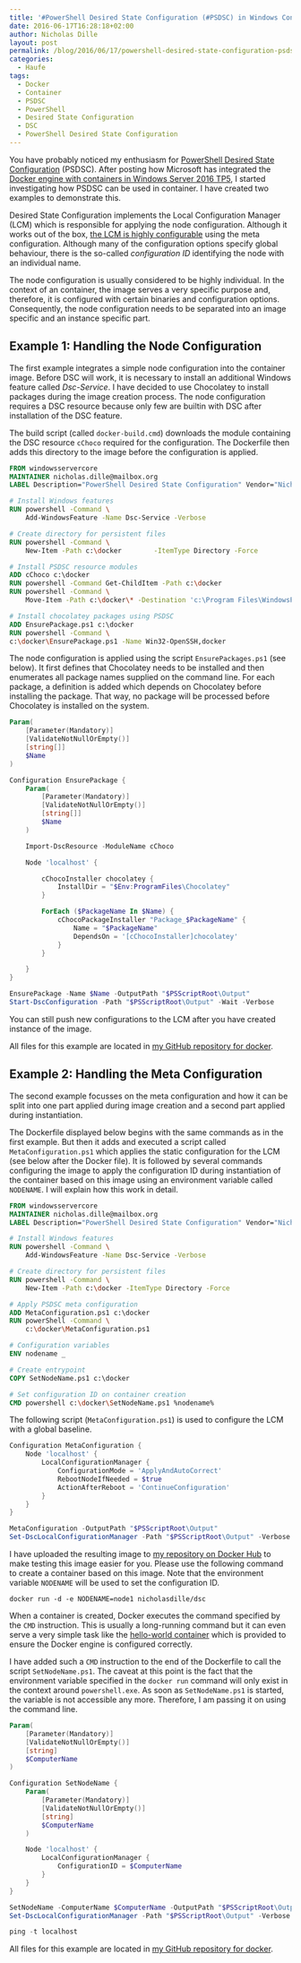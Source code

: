 ```yaml
---
title: '#PowerShell Desired State Configuration (#PSDSC) in Windows Containers using #Docker'
date: 2016-06-17T16:28:18+02:00
author: Nicholas Dille
layout: post
permalink: /blog/2016/06/17/powershell-desired-state-configuration-psdsc-in-windows-containers-using-docker/
categories:
  - Haufe
tags:
  - Docker
  - Container
  - PSDSC
  - PowerShell
  - Desired State Configuration
  - DSC
  - PowerShell Desired State Configuration
---
```

You have probably noticed my enthusiasm for [PowerShell Desired State Configuration](/blog/tags/#PSDSC) (PSDSC). After posting how Microsoft has integrated the [Docker engine with containers in Windows Server 2016 TP5](/blog/2016/06/08/build-ship-run-containers-with-windows-server-2016-tp5/), I started investigating how PSDSC can be used in container. I have created two examples to demonstrate this.<!--more-->

Desired State Configuration implements the Local Configuration Manager (LCM) which is responsible for applying the node configuration. Although it works out of the box, [the LCM is highly configurable](https://msdn.microsoft.com/en-us/powershell/dsc/metaconfig) using the meta configuration. Although many of the configuration options specify global behaviour, there is the so-called *configuration ID* identifying the node with an individual name.

The node configuration is usually considered to be highly individual. In the context of an container, the image serves a very specific purpose and, therefore, it is configured with certain binaries and configuration options. Consequently, the node configuration needs to be separated into an image specific and an instance specific part.

## Example 1: Handling the Node Configuration

The first example integrates a simple node configuration into the container image. Before DSC will work, it is necessary to install an additional Windows feature called *Dsc-Service*. I have decided to use Chocolatey to install packages during the image creation process. The node configuration requires a DSC resource because only few are builtin with DSC after installation of the DSC feature.

The build script (called `docker-build.cmd`) downloads the module containing the DSC resource `cChoco` required for the configuration. The Dockerfile then adds this directory to the image before the configuration is applied.

```Dockerfile
FROM windowsservercore
MAINTAINER nicholas.dille@mailbox.org
LABEL Description="PowerShell Desired State Configuration" Vendor="Nicholas Dille" Version="0.1"

# Install Windows features
RUN powershell -Command \
    Add-WindowsFeature -Name Dsc-Service -Verbose

# Create directory for persistent files
RUN powershell -Command \
    New-Item -Path c:\docker        -ItemType Directory -Force

# Install PSDSC resource modules
ADD cChoco c:\docker
RUN powershell -Command Get-ChildItem -Path c:\docker
RUN powershell -Command \
    Move-Item -Path c:\docker\* -Destination 'c:\Program Files\WindowsPowerShell\Modules\cChoco' -Verbose -Force

# Install chocolatey packages using PSDSC
ADD EnsurePackage.ps1 c:\docker
RUN powershell -Command \
c:\docker\EnsurePackage.ps1 -Name Win32-OpenSSH,docker
```

The node configuration is applied using the script `EnsurePackages.ps1` (see below). It first defines that Chocolatey needs to be installed and then enumerates all package names supplied on the command line. For each package, a definition is added which depends on Chocolatey before installing the package. That way, no package will be processed before Chocolatey is installed on the system.

```powershell
Param(
    [Parameter(Mandatory)]
    [ValidateNotNullOrEmpty()]
    [string[]]
    $Name
)

Configuration EnsurePackage {
    Param(
        [Parameter(Mandatory)]
        [ValidateNotNullOrEmpty()]
        [string[]]
        $Name
    )

    Import-DscResource -ModuleName cChoco

    Node 'localhost' {

        cChocoInstaller chocolatey {
            InstallDir = "$Env:ProgramFiles\Chocolatey"
        }

        ForEach ($PackageName In $Name) {
            cChocoPackageInstaller "Package_$PackageName" {
                Name = "$PackageName"
                DependsOn = '[cChocoInstaller]chocolatey'
            }
        }

    }
}

EnsurePackage -Name $Name -OutputPath "$PSScriptRoot\Output"
Start-DscConfiguration -Path "$PSScriptRoot\Output" -Wait -Verbose
```

You can still push new configurations to the LCM after you have created instance of the image.

All files for this example are located in [my GitHub repository for docker](https://github.com/nicholasdille/docker/tree/master/dsc2).

## Example 2: Handling the Meta Configuration

The second example focusses on the meta configuration and how it can be split into one part applied during image creation and a second part applied during instantiation.

The Dockerfile displayed below begins with the same commands as in the first example. But then it adds and executed a script called `MetaConfiguration.ps1` which applies the static configuration for the LCM (see below after the Docker file). It is followed by several commands configuring the image to apply the configuration ID during instantiation of the container based on this image using an environment variable called `NODENAME`. I will explain how this work in detail.

```Dockerfile
FROM windowsservercore
MAINTAINER nicholas.dille@mailbox.org
LABEL Description="PowerShell Desired State Configuration" Vendor="Nicholas Dille" Version="0.1"

# Install Windows features
RUN powershell -Command \
    Add-WindowsFeature -Name Dsc-Service -Verbose

# Create directory for persistent files
RUN powershell -Command \
    New-Item -Path c:\docker -ItemType Directory -Force

# Apply PSDSC meta configuration
ADD MetaConfiguration.ps1 c:\docker
RUN powerShell -Command \
    c:\docker\MetaConfiguration.ps1

# Configuration variables
ENV nodename _

# Create entrypoint
COPY SetNodeName.ps1 c:\docker

# Set configuration ID on container creation
CMD powershell c:\docker\SetNodeName.ps1 %nodename%
```

The following script (`MetaConfiguration.ps1`) is used to configure the LCM with a global baseline.

```powershell
Configuration MetaConfiguration {
    Node 'localhost' {
        LocalConfigurationManager {
            ConfigurationMode = 'ApplyAndAutoCorrect'
            RebootNodeIfNeeded = $true
            ActionAfterReboot = 'ContinueConfiguration'
        }
    }
}

MetaConfiguration -OutputPath "$PSScriptRoot\Output"
Set-DscLocalConfigurationManager -Path "$PSScriptRoot\Output" -Verbose
```

I have uploaded the resulting image to [my repository on Docker Hub](https://hub.docker.com/r/nicholasdille/dsc/) to make testing this image easier for you. Please use the following command to create a container based on this image. Note that the environment variable `NODENAME` will be used to set the configuration ID.

```
docker run -d -e NODENAME=node1 nicholasdille/dsc
```

When a container is created, Docker executes the command specified by the `CMD` instruction. This is usually a long-running command but it can even serve a very simple task like the [hello-world container](https://hub.docker.com/_/hello-world/) which is provided to ensure the Docker engine is configured correctly.

I have added such a `CMD` instruction to the end of the Dockerfile to call the script `SetNodeName.ps1`. The caveat at this point is the fact that the environment variable specified in the `docker run` command will only exist in the context around `powershell.exe`. As soon as `SetNodeName.ps1` is started, the variable is not accessible any more. Therefore, I am passing it on using the command line.

```powershell
Param(
    [Parameter(Mandatory)]
    [ValidateNotNullOrEmpty()]
    [string]
    $ComputerName
)

Configuration SetNodeName {
    Param(
        [Parameter(Mandatory)]
        [ValidateNotNullOrEmpty()]
        [string]
        $ComputerName
    )

    Node 'localhost' {
        LocalConfigurationManager {
            ConfigurationID = $ComputerName
        }
    }
}

SetNodeName -ComputerName $ComputerName -OutputPath "$PSScriptRoot\Output"
Set-DscLocalConfigurationManager -Path "$PSScriptRoot\Output" -Verbose

ping -t localhost
```

All files for this example are located in [my GitHub repository for docker](https://github.com/nicholasdille/docker/tree/master/dsc).
